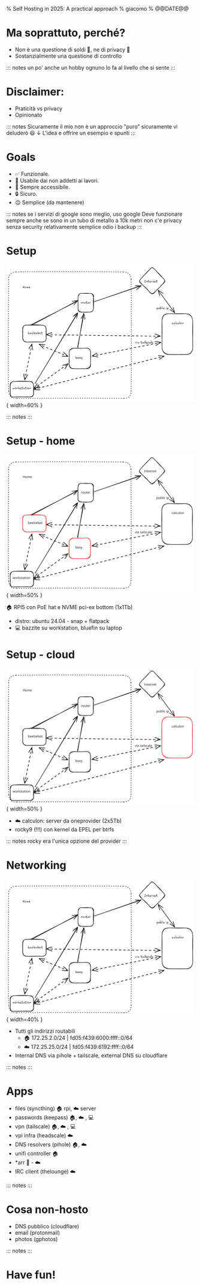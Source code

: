 % Self Hosting in 2025: A practical approach
% giacomo
% @@DATE@@

# Ma soprattuto, perché?

* Non è una questione di soldi 💸, ne di privacy 🥸
* Sostanzialmente una questione di controllo

::: notes
un po' anche un hobby
ognuno lo fa al livello che si sente
:::

# Disclaimer:

* Praticità vs privacy
* Opinionato

::: notes
Sicuramente il mio non è un approccio "puro"
sicuramente vi deluderò 😆 ↓
L'idea e offrire un esempio e spunti
:::

# Goals

* ✅ Funzionale.
* 🙈 Usabile dai non addetti ai lavori.
* 💆 Sempre accessibile.
* 🔒 Sicuro.
* 😌 Semplice (da mantenere)

::: notes
se i servizi di google sono meglio, uso google
Deve funzionare sempre anche se sono in un tubo di metallo a 10k metri
non c'e privacy senza security
relativamente semplice
odio i backup
:::

# Setup

![](images/network.png){ width=60% }

::: notes
:::

# Setup - home

![](images/network_rpi_highlight.svg){ width=50% }

🏠 RPI5 con PoE hat e NVME pci-ex bottom (1x1Tb)

* distro: ubuntu 24.04 - snap + flatpack
* 💻 bazzite su workstation, bluefin su laptop

# Setup - cloud

![](images/network_cloud_highlight.svg){ width=50% }

* ☁️  calculon: server da oneprovider (2x5Tb)
* rocky9 (!!!) con kernel da EPEL per btrfs

::: notes
rocky era l'unica opzione del provider
:::

# Networking

![](images/network.png){ width=40% }

* Tutti gli indirizzi routabili
    * 🏠 172.25.2.0/24 | fd05:f439:6000:ffff::0/64
    * ☁️  172.25.25.0/24 | fd05:f439:6192:ffff::0/64
* Internal DNS via pihole + tailscale, external DNS su cloudflare

::: notes
:::

# Apps

* files (syncthing) 🏠 rpi, ☁️ server
* passwords (keepass) 🏠, ☁️ , 💻
* vpn (tailscale) 🏠, ☁️ , 💻
* vpi infra (headscale) ☁️
* DNS resolvers (pihole) 🏠, ☁️
* unifi controller 🏠
* \*arr 🤫 - ☁️
* IRC client (thelounge) ☁️

::: notes
:::

# Cosa non-hosto

* DNS pubblico (cloudflare)
* email (protonmail)
* photos (gphotos)

::: notes
:::

# Have fun!
